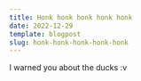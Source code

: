 ```yaml
---
title: Honk honk honk honk honk
date: 2022-12-29
template: blogpost
slug: honk-honk-honk-honk-honk
---
```

I warned you about the ducks :v